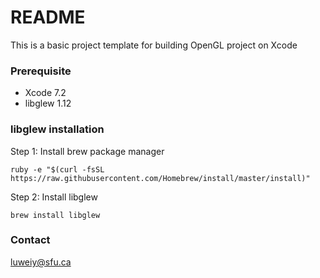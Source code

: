 # README #

This is a basic project template for building OpenGL project on Xcode

### Prerequisite ###

* Xcode 7.2
* libglew 1.12

### libglew installation ###

Step 1: Install brew package manager

```
ruby -e "$(curl -fsSL https://raw.githubusercontent.com/Homebrew/install/master/install)"
```

Step 2: Install libglew
```
brew install libglew
```
### Contact ###
luweiy@sfu.ca